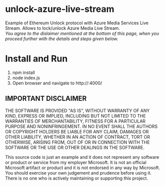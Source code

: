 # unlock-azure-live-stream
Example of Ethereum Unlock protocol with Azure Media Services Live Stream. Allows to lock/unlock Azure Media Live Stream.  
*You agree to the dislaimer mentioned at the bottom of this page, when you proceed further with the details and steps given below.*

# Install and Run
1. npm install
2. node index.js
3. Open browser and navigate to http://<localhost>:4000/





## IMPORTANT DISCLAIMER     
THE SOFTWARE IS PROVIDED "AS IS", WITHOUT WARRANTY OF ANY KIND, EXPRESS OR IMPLIED, INCLUDING BUT NOT LIMITED TO THE WARRANTIES OF MERCHANTABILITY, FITNESS FOR A PARTICULAR PURPOSE AND NONINFRINGEMENT. IN NO EVENT SHALL THE AUTHORS OR COPYRIGHT HOLDERS BE LIABLE FOR ANY CLAIM, DAMAGES OR OTHER LIABILITY, WHETHER IN AN ACTION OF CONTRACT, TORT OR OTHERWISE, ARISING FROM, OUT OF OR IN CONNECTION WITH THE SOFTWARE OR THE USE OR OTHER DEALINGS IN THE SOFTWARE.  

This source code is just an example and it does not represent any software or product or service from my employer Microsoft. It is not an official Microsoft artifact or product and it is not endorsed in any way by Microsoft. You should exercise your own judgement and prudence before using it. There is no one who is actively maintaining or supporting this project.  
